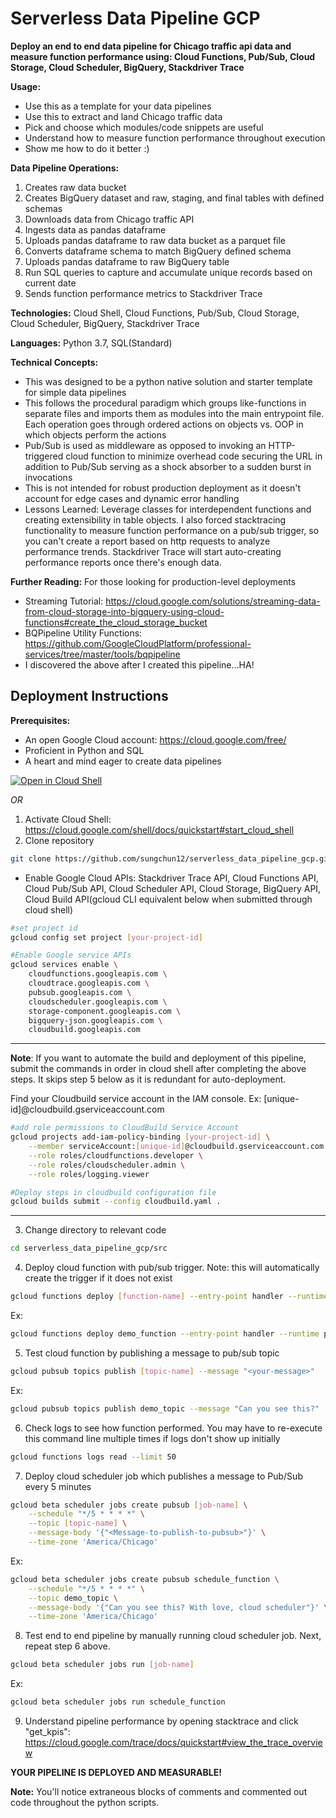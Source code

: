 # Serverless Data Pipeline GCP

**Deploy an end to end data pipeline for Chicago traffic api data and measure function performance using: Cloud Functions, Pub/Sub, Cloud Storage, Cloud Scheduler, BigQuery, Stackdriver Trace**

**Usage:**

- Use this as a template for your data pipelines
- Use this to extract and land Chicago traffic data
- Pick and choose which modules/code snippets are useful
- Understand how to measure function performance throughout execution
- Show me how to do it better :)

**Data Pipeline Operations:**

1. Creates raw data bucket
2. Creates BigQuery dataset and raw, staging, and final tables with defined schemas
3. Downloads data from Chicago traffic API
4. Ingests data as pandas dataframe
5. Uploads pandas dataframe to raw data bucket as a parquet file
6. Converts dataframe schema to match BigQuery defined schema
7. Uploads pandas dataframe to raw BigQuery table
8. Run SQL queries to capture and accumulate unique records based on current date
9. Sends function performance metrics to Stackdriver Trace

**Technologies:** Cloud Shell, Cloud Functions, Pub/Sub, Cloud Storage, Cloud Scheduler, BigQuery, Stackdriver Trace

**Languages:** Python 3.7, SQL(Standard)

**Technical Concepts:**

- This was designed to be a python native solution and starter template for simple data pipelines
- This follows the procedural paradigm which groups like-functions in separate files and imports them as modules into the main entrypoint file. Each operation goes through ordered actions on objects vs. OOP in which objects perform the actions
- Pub/Sub is used as middleware as opposed to invoking an HTTP-triggered cloud function to minimize overhead code securing the URL in addition to Pub/Sub serving as a shock absorber to a sudden burst in invocations
- This is not intended for robust production deployment as it doesn't account for edge cases and dynamic error handling
- Lessons Learned: Leverage classes for interdependent functions and creating extensibility in table objects. I also forced stacktracing functionality to measure function performance on a pub/sub trigger, so you can't create a report based on http requests to analyze performance trends. Stackdriver Trace will start auto-creating performance reports once there's enough data.

**Further Reading:** For those looking for production-level deployments

- Streaming Tutorial: <https://cloud.google.com/solutions/streaming-data-from-cloud-storage-into-bigquery-using-cloud-functions#create_the_cloud_storage_bucket>
- BQPipeline Utility Functions: <https://github.com/GoogleCloudPlatform/professional-services/tree/master/tools/bqpipeline>
- I discovered the above after I created this pipeline...HA!

## Deployment Instructions

**Prerequisites:**

- An open Google Cloud account: <https://cloud.google.com/free/>
- Proficient in Python and SQL
- A heart and mind eager to create data pipelines

[![Open in Cloud Shell](http://gstatic.com/cloudssh/images/open-btn.png)](https://console.cloud.google.com/cloudshell/editor?cloudshell_git_repo=https://github.com/sungchun12/serverless_data_pipeline_gcp.git)

_OR_

1.  Activate Cloud Shell: <https://cloud.google.com/shell/docs/quickstart#start_cloud_shell>
2.  Clone repository

```bash
git clone https://github.com/sungchun12/serverless_data_pipeline_gcp.git
```

- Enable Google Cloud APIs: Stackdriver Trace API, Cloud Functions API, Cloud Pub/Sub API, Cloud Scheduler API, Cloud Storage, BigQuery API, Cloud Build API(gcloud CLI equivalent below when submitted through cloud shell)

```bash
#set project id
gcloud config set project [your-project-id]
```

```bash
#Enable Google service APIs
gcloud services enable \
    cloudfunctions.googleapis.com \
    cloudtrace.googleapis.com \
    pubsub.googleapis.com \
    cloudscheduler.googleapis.com \
    storage-component.googleapis.com \
    bigquery-json.googleapis.com \
    cloudbuild.googleapis.com
```

---

**Note**: If you want to automate the build and deployment of this pipeline, submit the commands in order in cloud shell after completing the above steps. It skips step 5 below as it is redundant for auto-deployment.

Find your Cloudbuild service account in the IAM console. Ex: [unique-id]@cloudbuild.gserviceaccount.com

```bash
#add role permissions to CloudBuild Service Account
gcloud projects add-iam-policy-binding [your-project-id] \
    --member serviceAccount:[unique-id]@cloudbuild.gserviceaccount.com \
    --role roles/cloudfunctions.developer \
    --role roles/cloudscheduler.admin \
    --role roles/logging.viewer
```

```bash
#Deploy steps in cloudbuild configuration file
gcloud builds submit --config cloudbuild.yaml .
```

---

3.  Change directory to relevant code

```bash
cd serverless_data_pipeline_gcp/src
```

4.  Deploy cloud function with pub/sub trigger. Note: this will automatically create the trigger if it does not exist

```bash
gcloud functions deploy [function-name] --entry-point handler --runtime python37 --trigger-topic [topic-name]
```

Ex:

```bash
gcloud functions deploy demo_function --entry-point handler --runtime python37 --trigger-topic demo_topic
```

5.  Test cloud function by publishing a message to pub/sub topic

```bash
gcloud pubsub topics publish [topic-name] --message "<your-message>"
```

Ex:

```bash
gcloud pubsub topics publish demo_topic --message "Can you see this?"
```

6.  Check logs to see how function performed. You may have to re-execute this command line multiple times if logs don't show up initially

```bash
gcloud functions logs read --limit 50
```

7.  Deploy cloud scheduler job which publishes a message to Pub/Sub every 5 minutes

```bash
gcloud beta scheduler jobs create pubsub [job-name] \
    --schedule "*/5 * * * *" \
    --topic [topic-name] \
    --message-body '{"<Message-to-publish-to-pubsub>"}' \
    --time-zone 'America/Chicago'
```

Ex:

```bash
gcloud beta scheduler jobs create pubsub schedule_function \
    --schedule "*/5 * * * *" \
    --topic demo_topic \
    --message-body '{"Can you see this? With love, cloud scheduler"}' \
    --time-zone 'America/Chicago'
```

8.  Test end to end pipeline by manually running cloud scheduler job. Next, repeat step 6 above.

```bash
gcloud beta scheduler jobs run [job-name]
```

Ex:

```bash
gcloud beta scheduler jobs run schedule_function
```

9.  Understand pipeline performance by opening stacktrace and click "get_kpis": <https://cloud.google.com/trace/docs/quickstart#view_the_trace_overview>

**YOUR PIPELINE IS DEPLOYED AND MEASURABLE!**

**Note:** You'll notice extraneous blocks of comments and commented out code throughout the python scripts.
